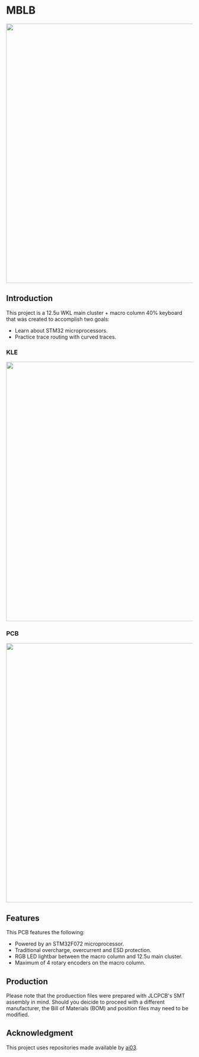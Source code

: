 # MBLB

<img src="https://github.com/melonbred/open-source-projects/blob/main/keyboards/mblb/images/mblb_assembled.jpg?raw=true)" width="700px" />

## Introduction

This project is a 12.5u WKL main cluster + macro column 40% keyboard that was created to accomplish two goals:
- Learn about STM32 microprocessors.
- Practice trace routing with curved traces.

### KLE
<img src="https://github.com/melonbred/open-source-projects/blob/main/keyboards/mblb/images/mblb_kle.png?raw=true" width="700px" />

### PCB
<img src="https://github.com/melonbred/open-source-projects/blob/main/keyboards/mblb/images/mblb_pcb.png?raw=true" width="700px" />

## Features
This PCB features the following:
- Powered by an STM32F072 microprocessor.
- Traditional overcharge, overcurrent and ESD protection.
- RGB LED lightbar between the macro column and 12.5u main cluster.
- Maximum of 4 rotary encoders on the macro column.



## Production
Please note that the produection files were prepared with JLCPCB's SMT assembly in mind. Should you deicide to proceed with a different manufacturer, the Bill of Materials (BOM) and position files may need to be modified.



## Acknowledgment

This project uses repositories made available by [ai03](https://github.com/ai03-2725/).
